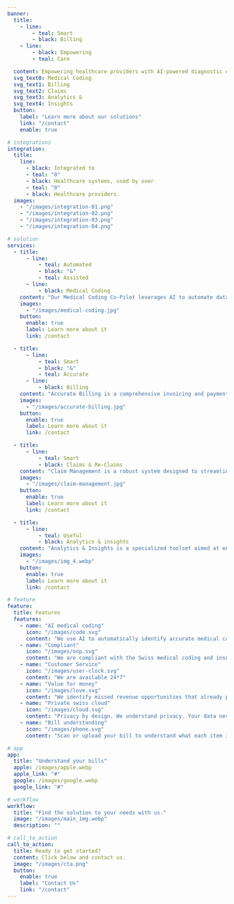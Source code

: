 ```yaml
---
banner:
  title:
    - line:
        - teal: Smart
        - black: Billing
    - line:
        - black: Empowering
        - teal: Care

  content: Empowering healthcare providers with AI-powered diagnostic coding and billing for the future of revenue and claims management.
  svg_text0: Medical Coding
  svg_text1: Billing
  svg_text2: Claims
  svg_text3: Analytics &
  svg_text4: Insights
  button:
    label: "Learn more about our solutions"
    link: "/contact"
    enable: true

# integrations
integration:
  title:
    line:
      - black: Integrated to
      - teal: "0"
      - black: Healthcare systems, used by over
      - teal: "0"
      - black: Healthcare providers.
  images:
    - "/images/integration-01.png"
    - "/images/integration-02.png"
    - "/images/integration-03.png"
    - "/images/integration-04.png"

# solution
services:
  - title:
      - line:
          - teal: Automated
          - black: "&"
          - teal: Assisted
      - line:
          - black: Medical Coding
    content: "Our Medical Coding Co-Pilot leverages AI to automate data processing and code assignment, significantly reducing manual workload. With NLP, it accurately interprets complex medical language, minimizing coding errors without changing your current workflow."
    images:
      - "/images/medical-coding.jpg"
    button:
      enable: true
      label: Learn more about it
      link: /contact

  - title:
      - line:
          - teal: Smart
          - black: "&"
          - teal: Accurate
      - line:
          - black: Billing
    content: "Accurate Billing is a comprehensive invoicing and payment management solution designed to ensure precise and timely billing processes. It offers features such as automated invoice generation, error detection, and detailed reporting to enhance financial accuracy and efficiency for businesses."
    images:
      - "/images/accurate-billing.jpg"
    button:
      enable: true
      label: Learn more about it
      link: /contact

  - title:
      - line:
          - teal: Smart
          - black: Claims & Re-Claims
    content: "Claim Management is a robust system designed to streamline the process of filing, tracking, and resolving insurance claims. It offers features like automated claim processing, real-time status updates, and comprehensive reporting to ensure efficient and transparent handling of claims for both insurers and policyholders. Using AI we can automatically respond to some of the queries insurance companies have."
    images:
      - "/images/claim-management.jpg"
    button:
      enable: true
      label: Learn more about it
      link: /contact

  - title:
      - line:
          - teal: Useful
          - black: Analytics & insights
    content: "Analytics & Insights is a specialized toolset aimed at enhancing the efficiency and accuracy of the medical billing process. It provides features like detailed financial reporting, trend analysis, and predictive modeling to help healthcare providers optimize revenue cycles, reduce billing errors, and improve patient care outcomes through data-driven decision-making."
    images:
      - "/images/img_4.webp"
    button:
      enable: true
      label: Learn more about it
      link: /contact

# feature
feature:
  title: Features
  features:
    - name: "AI medical coding"
      icon: "/images/code.svg"
      content: "We use AI to automatically identify accurate medical coding from doctors note"
    - name: "Compliant"
      icon: "/images/oop.svg"
      content: "We are compliant with the Swiss medical coding and insurance, less time to worry team insurance claims"
    - name: "Customer Service"
      icon: "/images/user-clock.svg"
      content: "We are available 24*7"
    - name: "Value for money"
      icon: "/images/love.svg"
      content: "We identify missed revenue opportunities that already pays for the services"
    - name: "Private swiss cloud"
      icon: "/images/cloud.svg"
      content: "Privacy by design. We understand privacy. Your data never leaves Switzerland"
    - name: "Bill understanding"
      icon: "/images/phone.svg"
      content: "Scan or upload your bill to understand what each item is team."

# app
app:
  title: "Understand your bills"
  apple: /images/apple.webp
  apple_link: "#"
  google: /images/google.webp
  google_link: "#"

# workflow
workflow:
  title: "Find the solution to your needs with us."
  image: "/images/main_img.webp"
  description: ""

# call_to_action
call_to_action:
  title: Ready to get started?
  content: Click below and contact us.
  image: "/images/cta.png"
  button:
    enable: true
    label: "Contact Us"
    link: "/contact"
---
```

